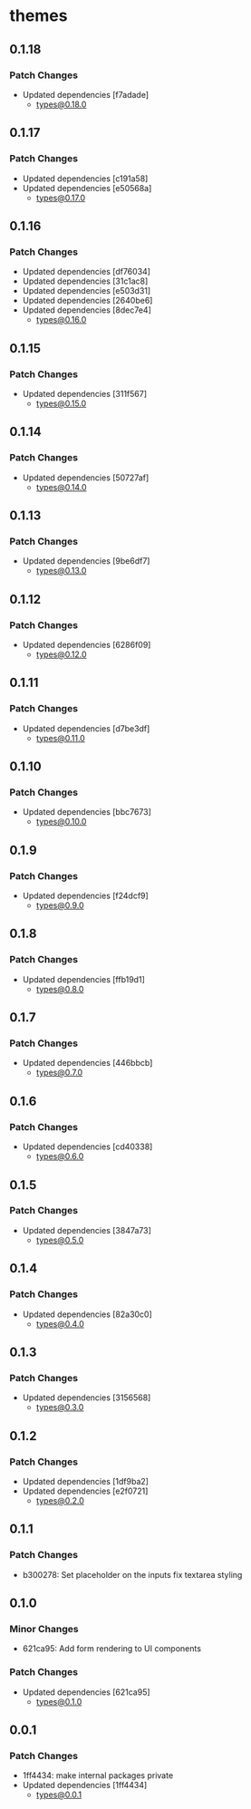 # themes

## 0.1.18

### Patch Changes

- Updated dependencies [f7adade]
  - types@0.18.0

## 0.1.17

### Patch Changes

- Updated dependencies [c191a58]
- Updated dependencies [e50568a]
  - types@0.17.0

## 0.1.16

### Patch Changes

- Updated dependencies [df76034]
- Updated dependencies [31c1ac8]
- Updated dependencies [e503d31]
- Updated dependencies [2640be6]
- Updated dependencies [8dec7e4]
  - types@0.16.0

## 0.1.15

### Patch Changes

- Updated dependencies [311f567]
  - types@0.15.0

## 0.1.14

### Patch Changes

- Updated dependencies [50727af]
  - types@0.14.0

## 0.1.13

### Patch Changes

- Updated dependencies [9be6df7]
  - types@0.13.0

## 0.1.12

### Patch Changes

- Updated dependencies [6286f09]
  - types@0.12.0

## 0.1.11

### Patch Changes

- Updated dependencies [d7be3df]
  - types@0.11.0

## 0.1.10

### Patch Changes

- Updated dependencies [bbc7673]
  - types@0.10.0

## 0.1.9

### Patch Changes

- Updated dependencies [f24dcf9]
  - types@0.9.0

## 0.1.8

### Patch Changes

- Updated dependencies [ffb19d1]
  - types@0.8.0

## 0.1.7

### Patch Changes

- Updated dependencies [446bbcb]
  - types@0.7.0

## 0.1.6

### Patch Changes

- Updated dependencies [cd40338]
  - types@0.6.0

## 0.1.5

### Patch Changes

- Updated dependencies [3847a73]
  - types@0.5.0

## 0.1.4

### Patch Changes

- Updated dependencies [82a30c0]
  - types@0.4.0

## 0.1.3

### Patch Changes

- Updated dependencies [3156568]
  - types@0.3.0

## 0.1.2

### Patch Changes

- Updated dependencies [1df9ba2]
- Updated dependencies [e2f0721]
  - types@0.2.0

## 0.1.1

### Patch Changes

- b300278: Set placeholder on the inputs fix textarea styling

## 0.1.0

### Minor Changes

- 621ca95: Add form rendering to UI components

### Patch Changes

- Updated dependencies [621ca95]
  - types@0.1.0

## 0.0.1

### Patch Changes

- 1ff4434: make internal packages private
- Updated dependencies [1ff4434]
  - types@0.0.1
